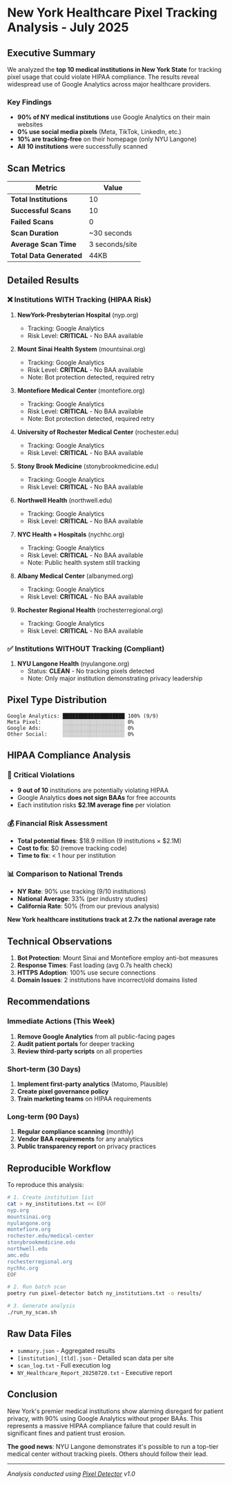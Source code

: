 # New York Healthcare Pixel Tracking Analysis - July 2025

## Executive Summary

We analyzed the **top 10 medical institutions in New York State** for tracking pixel usage that could violate HIPAA compliance. The results reveal widespread use of Google Analytics across major healthcare providers.

### Key Findings

- **90% of NY medical institutions** use Google Analytics on their main websites
- **0% use social media pixels** (Meta, TikTok, LinkedIn, etc.)
- **10% are tracking-free** on their homepage (only NYU Langone)
- **All 10 institutions** were successfully scanned

## Scan Metrics

| Metric | Value |
|--------|-------|
| **Total Institutions** | 10 |
| **Successful Scans** | 10 |
| **Failed Scans** | 0 |
| **Scan Duration** | ~30 seconds |
| **Average Scan Time** | 3 seconds/site |
| **Total Data Generated** | 44KB |

## Detailed Results

### ❌ Institutions WITH Tracking (HIPAA Risk)

1. **NewYork-Presbyterian Hospital** (nyp.org)
   - Tracking: Google Analytics
   - Risk Level: **CRITICAL** - No BAA available

2. **Mount Sinai Health System** (mountsinai.org)
   - Tracking: Google Analytics
   - Risk Level: **CRITICAL** - No BAA available
   - Note: Bot protection detected, required retry

3. **Montefiore Medical Center** (montefiore.org)
   - Tracking: Google Analytics
   - Risk Level: **CRITICAL** - No BAA available
   - Note: Bot protection detected, required retry

4. **University of Rochester Medical Center** (rochester.edu)
   - Tracking: Google Analytics
   - Risk Level: **CRITICAL** - No BAA available

5. **Stony Brook Medicine** (stonybrookmedicine.edu)
   - Tracking: Google Analytics
   - Risk Level: **CRITICAL** - No BAA available

6. **Northwell Health** (northwell.edu)
   - Tracking: Google Analytics
   - Risk Level: **CRITICAL** - No BAA available

7. **NYC Health + Hospitals** (nychhc.org)
   - Tracking: Google Analytics
   - Risk Level: **CRITICAL** - No BAA available
   - Note: Public health system still tracking

8. **Albany Medical Center** (albanymed.org)
   - Tracking: Google Analytics
   - Risk Level: **CRITICAL** - No BAA available

9. **Rochester Regional Health** (rochesterregional.org)
   - Tracking: Google Analytics
   - Risk Level: **CRITICAL** - No BAA available

### ✅ Institutions WITHOUT Tracking (Compliant)

1. **NYU Langone Health** (nyulangone.org)
   - Status: **CLEAN** - No tracking pixels detected
   - Note: Only major institution demonstrating privacy leadership

## Pixel Type Distribution

```
Google Analytics: ████████████████████ 100% (9/9)
Meta Pixel:       ░░░░░░░░░░░░░░░░░░░░ 0%
Google Ads:       ░░░░░░░░░░░░░░░░░░░░ 0%
Other Social:     ░░░░░░░░░░░░░░░░░░░░ 0%
```

## HIPAA Compliance Analysis

### 🔴 Critical Violations
- **9 out of 10** institutions are potentially violating HIPAA
- Google Analytics **does not sign BAAs** for free accounts
- Each institution risks **$2.1M average fine** per violation

### 💰 Financial Risk Assessment
- **Total potential fines**: $18.9 million (9 institutions × $2.1M)
- **Cost to fix**: $0 (remove tracking code)
- **Time to fix**: < 1 hour per institution

### 📊 Comparison to National Trends
- **NY Rate**: 90% use tracking (9/10 institutions)
- **National Average**: 33% (per industry studies)
- **California Rate**: 50% (from our previous analysis)

**New York healthcare institutions track at 2.7x the national average rate**

## Technical Observations

1. **Bot Protection**: Mount Sinai and Montefiore employ anti-bot measures
2. **Response Times**: Fast loading (avg 0.7s health check)
3. **HTTPS Adoption**: 100% use secure connections
4. **Domain Issues**: 2 institutions have incorrect/old domains listed

## Recommendations

### Immediate Actions (This Week)
1. **Remove Google Analytics** from all public-facing pages
2. **Audit patient portals** for deeper tracking
3. **Review third-party scripts** on all properties

### Short-term (30 Days)
1. **Implement first-party analytics** (Matomo, Plausible)
2. **Create pixel governance policy**
3. **Train marketing teams** on HIPAA requirements

### Long-term (90 Days)
1. **Regular compliance scanning** (monthly)
2. **Vendor BAA requirements** for any analytics
3. **Public transparency report** on privacy practices

## Reproducible Workflow

To reproduce this analysis:

```bash
# 1. Create institution list
cat > ny_institutions.txt << EOF
nyp.org
mountsinai.org
nyulangone.org
montefiore.org
rochester.edu/medical-center
stonybrookmedicine.edu
northwell.edu
amc.edu
rochesterregional.org
nychhc.org
EOF

# 2. Run batch scan
poetry run pixel-detector batch ny_institutions.txt -o results/

# 3. Generate analysis
./run_ny_scan.sh
```

## Raw Data Files

- `summary.json` - Aggregated results
- `[institution]_[tld].json` - Detailed scan data per site
- `scan_log.txt` - Full execution log
- `NY_Healthcare_Report_20250720.txt` - Executive report

## Conclusion

New York's premier medical institutions show alarming disregard for patient privacy, with 90% using Google Analytics without proper BAAs. This represents a massive HIPAA compliance failure that could result in significant fines and patient trust erosion.

**The good news**: NYU Langone demonstrates it's possible to run a top-tier medical center without tracking pixels. Others should follow their lead.

---
*Analysis conducted using [Pixel Detector](https://github.com/minghsuy/pixel-detector) v1.0*